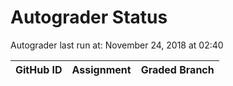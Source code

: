 # Autograder Status
Autograder last run at: November 24, 2018 at 02:40

| GitHub ID | Assignment | Graded Branch |
|-----------|------------|---------------|
